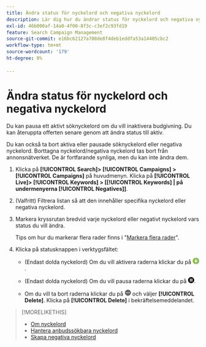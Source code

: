 ```yaml
---
title: Ändra status för nyckelord och negativa nyckelord
description: Lär dig hur du ändrar status för nyckelord och negativa nyckelord.
exl-id: 46b000af-14a0-4f00-8f3c-c3ef2c93fd19
feature: Search Campaign Management
source-git-commit: e16bc62127a708de8f4deb1eddfa53a14405cbc2
workflow-type: tm+mt
source-wordcount: '179'
ht-degree: 0%

---
```


# Ändra status för nyckelord och negativa nyckelord

Du kan pausa ett aktivt söknyckelord om du vill inaktivera budgivning. Du kan återuppta offerten senare genom att ändra status till aktiv.

Du kan också ta bort aktiva eller pausade söknyckelord eller negativa nyckelord. Borttagna nyckelord/negativa nyckelord tas bort från annonsnätverket. De är fortfarande synliga, men du kan inte ändra dem.

1. Klicka på **[!UICONTROL Search]> [!UICONTROL Campaigns] >[!UICONTROL Campaigns]** på huvudmenyn. Klicka på **[!UICONTROL Live]> [!UICONTROL Keywords] > \[[!UICONTROL Keywords] \| på undermenyerna [!UICONTROL Negatives]\]**.

1. (Valfritt) Filtrera listan så att den innehåller specifika nyckelord eller negativa nyckelord.

1. Markera kryssrutan bredvid varje nyckelord eller negativt nyckelord vars status du vill ändra.

   Tips om hur du markerar flera rader finns i &quot;[Markera flera rader](/help/search-social-commerce/common-tasks/navigation-editing-selection/multiple-rows-select.md)&quot;.

1. Klicka på statusknappen i verktygsfältet:

   * (Endast dolda nyckelord) Om du vill aktivera raderna klickar du på ![Aktivera](/help/search-social-commerce/assets/activate.png "Aktivera").

   * (Endast dolda nyckelord) Om du vill pausa raderna klickar du på ![Paus](/help/search-social-commerce/assets/pause.png "Paus").

   * Om du vill ta bort raderna klickar du på ![Mer](/help/search-social-commerce/assets/more.png "Mer") och väljer **[!UICONTROL Delete]**. Klicka på **[!UICONTROL Delete]** i bekräftelsemeddelandet.

>[!MORELIKETHIS]
>
>* [Om nyckelord](keyword-about.md)
>* [Hantera anbudssökbara nyckelord](keyword-manage.md)
>* [Skapa negativa nyckelord](keyword-negative-create.md)
